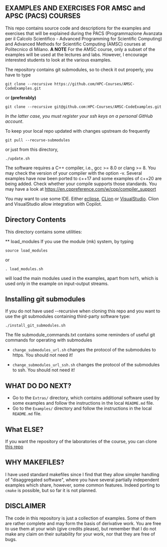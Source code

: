 EXAMPLES AND EXERCISES FOR AMSC and APSC (PACS) COURSES
--------------------------------------
This repo contains source code and descriptions for the examples and exercises
that will be explained during the PACS (Programmazione Avanzata per il Calcolo
Scientifico - Advanced Programming for Scientific Computing) and Advanced Methods for Scientific Computing (AMSC) courses at Politecnico di Milano.
**A NOTE** For the AMSC course, only a subset of the examples will be used at the lectures and labs. 
However, I encourage interested students to look at the various examples.


The repository contains git submodules, so to check it out properly, you have to type

```
git clone --recursive https://github.com/HPC-Courses/AMSC-CodeExamples.git
```

or **(preferably)**

```
git clone --recursive git@github.com:HPC-Courses/AMSC-CodeExamples.git
```
*In the latter case, you must register your ssh keys on a personal GitHub account*.


To keep your local repo updated with changes upstream do frequently

```
git pull --recurse-submodules
```

or just from this directory,

```
./update.sh
```

The software requires a C++ compiler, i.e., gcc >= 8.0 or clang >= 8.
You may check the version of your compiler with the option -v. Several examples have now been ported to c++17
and some examples of c++20 are being added. Check whether your compile supports those standards. You may have a look
at https://en.cppreference.com/w/cpp/compiler_support


You may want to use some IDE. Either [eclipse](https://www.eclipse.org/ide/), [CLion](https://www.jetbrains.com/clion/) or [VisualStudio](https://www.jetbrains.com/clion/). Clion and VisualStudio allow integration with Copilot.

## Directory Contents ##
This directory contains some utilities:

**  load_modules
If you use the module (mk) system, by typing

```
source load_modules
```
or
```
. load_modules.sh
```

will load the main modules used in the examples, apart from  `hdf5`, which is used only in the example on input-output streams.




## Installing git submodules ## 

If you do not have used --recursive when cloning this repo and you want to use
the git submodules containing third-party software type:
```
./install_git_submodules.sh
```


The file submodule_commands.txt contains some reminders of useful git commands for operating with submodules

- `change_submodules_url.sh` changes the protocol of the submodules to https. You should not need it!

- `change_submodules_url_ssh.sh` changes the protocol of the submodules to ssh. You should not need it!



## WHAT DO DO NEXT? ##

- Go to the `Extras/` directory, which contains additional software used by some examples and follow the instructions in the local `README.md` file.
- Go to the `Examples/` directory and follow the instructions in the local `README.md` file. 

## What ELSE? ##

If you want the repository of the laboratories of the course, you can clone  [this repo](https://github.com/HPC-Courses/AMSC-Labs)

## WHY MAKEFILES? ##
I have used standard makefiles since I find that they allow simpler handling of "disaggregated software", where you have several partially independent examples which share, however, some common features. Indeed porting to `cmake` is possible, but so far it is not planned. 

## DISCLAIMER ##
The code in this repository is just a collection of examples. Some of them are rather complete and may form the basis of derivative work. You are free to use them at your wish (give credits please), but remember that I do not make any claim on their suitability for your work, nor that they are free of bugs. 



